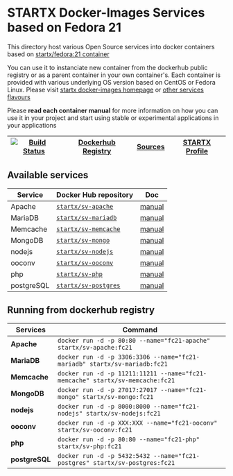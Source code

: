 <!--[metadata]>
+++
title = "STARTX Docker Images Repository : Services in Fedora 21"
description = "Docker services containers based on fedora 21 and deliverying main opensources project as container"
keywords = ["home, docker, startx, services, fedora 21, container, swarm, compose, howto, "]
weight=3
+++
<![end-metadata]-->

# STARTX Docker-Images Services based on Fedora 21

This directory host various Open Source services into docker containers based on [startx/fedora:21 container](https://hub.docker.com/r/startx/fedora)

You can use it to instanciate new container from the dockerhub public registry 
or as a parent container in your own container's. 
Each container is provided with various underlying OS version based on CentOS or 
Fedora Linux. Please visit [startx docker-images homepage](https://github.com/startxfr/docker-images/)
or [other services flavours](https://github.com/startxfr/docker-images/Services#container-flavours)

Please **read each container manual** for more information on how you can use it in 
your project and start using stable or experimental applications in your applications

| [![Build Status](https://travis-ci.org/startxfr/docker-images.svg)](https://travis-ci.org/startxfr/docker-images) | [Dockerhub Registry](https://hub.docker.com/r/startx) | [Sources](https://github.com/startxfr/docker-images/)             | [STARTX Profile](https://github.com/startxfr) | 
|-------------------------------------------------------------------------------------------------------------------|-------------------------------------------------------|-------------------------------------------------------------------|-----------------------------------------------|

## Available services

| Service       | Docker Hub repository                                               | Doc
|---------------|---------------------------------------------------------------------|-----------------------------
| Apache        | [`startx/sv-apache`](https://hub.docker.com/r/startx/sv-apache)     | [manual](apache/README.md)
| MariaDB       | [`startx/sv-mariadb`](https://hub.docker.com/r/startx/sv-mariadb)   | [manual](mariadb/README.md)
| Memcache      | [`startx/sv-memcache`](https://hub.docker.com/r/startx/sv-memcache) | [manual](memcache/README.md) 
| MongoDB       | [`startx/sv-mongo`](https://hub.docker.com/r/startx/sv-mongo)       | [manual](mongo/README.md)
| nodejs        | [`startx/sv-nodejs`](https://hub.docker.com/r/startx/sv-nodejs)     | [manual](nodejs/README.md)
| ooconv        | [`startx/sv-ooconv`](https://hub.docker.com/r/startx/sv-ooconv)     | [manual](ooconv/README.md)
| php           | [`startx/sv-php`](https://hub.docker.com/r/startx/sv-php)           | [manual](php/README.md)
| postgreSQL    | [`startx/sv-postgres`](https://hub.docker.com/r/startx/sv-postgres) | [manual](postgres/README.md)


## Running from dockerhub registry

| Services            | Command                                                                        |
|---------------------|--------------------------------------------------------------------------------|
| **Apache**          | `docker run -d -p 80:80 --name="fc21-apache" startx/sv-apache:fc21`            | 
| **MariaDB**         | `docker run -d -p 3306:3306 --name="fc21-mariadb" startx/sv-mariadb:fc21`      | 
| **Memcache**        | `docker run -d -p 11211:11211 --name="fc21-memcache" startx/sv-memcache:fc21`  | 
| **MongoDB**         | `docker run -d -p 27017:27017 --name="fc21-mongo" startx/sv-mongo:fc21`        | 
| **nodejs**          | `docker run -d -p 8000:8000 --name="fc21-nodejs" startx/sv-nodejs:fc21`        | 
| **ooconv**          | `docker run -d -p XXX:XXX --name="fc21-ooconv" startx/sv-ooconv:fc21`          | 
| **php**             | `docker run -d -p 80:80 --name="fc21-php" startx/sv-php:fc21`                  | 
| **postgreSQL**      | `docker run -d -p 5432:5432 --name="fc21-postgres" startx/sv-postgres:fc21`    | 